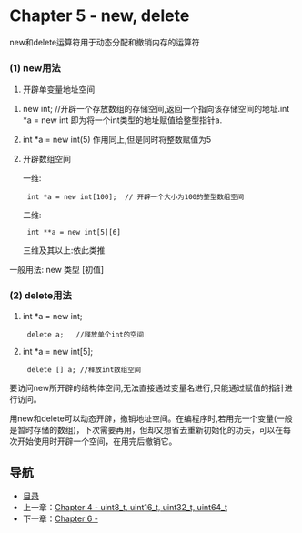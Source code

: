 # Chapter 5 - new, delete

new和delete运算符用于动态分配和撤销内存的运算符

### (1) new用法

1. 开辟单变量地址空间

1) new int;  //开辟一个存放数组的存储空间,返回一个指向该存储空间的地址.int *a = new int 即为将一个int类型的地址赋值给整型指针a. 

2) int *a = new int(5) 作用同上,但是同时将整数赋值为5

2. 开辟数组空间

	一维: 

		int *a = new int[100];  // 开辟一个大小为100的整型数组空间

	二维: 
		
		int **a = new int[5][6]

	三维及其以上:依此类推

一般用法: new 类型 [初值]

### (2) delete用法

1. int *a = new int;

		delete a;   //释放单个int的空间

2. int *a = new int[5];

		delete [] a; //释放int数组空间

要访问new所开辟的结构体空间,无法直接通过变量名进行,只能通过赋值的指针进行访问。

用new和delete可以动态开辟，撤销地址空间。在编程序时,若用完一个变量(一般是暂时存储的数组)，下次需要再用，但却又想省去重新初始化的功夫，可以在每次开始使用时开辟一个空间，在用完后撤销它。

## 导航
* [目录](00.md)
* 上一章：[Chapter 4 - uint8\_t, uint16\_t, uint32\_t, uint64\_t](03.md)
* 下一章：[Chapter 6 - ](06.md)